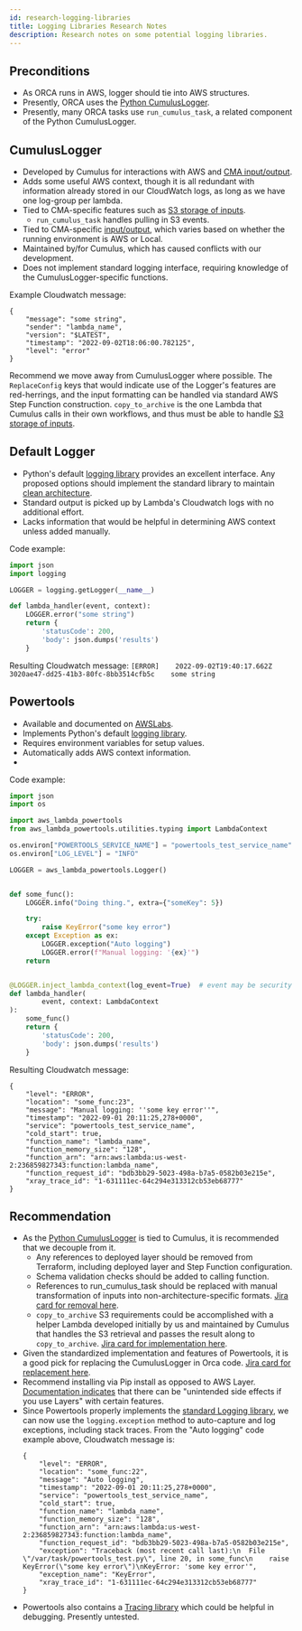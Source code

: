 ```yaml
---
id: research-logging-libraries
title: Logging Libraries Research Notes
description: Research notes on some potential logging libraries.
---
```


## Preconditions
- As ORCA runs in AWS, logger should tie into AWS structures.
- Presently, ORCA uses the [Python CumulusLogger](https://github.com/nasa/cumulus-message-adapter-python#logging-with-cumuluslogger).
- Presently, many ORCA tasks use `run_cumulus_task`, a related component of the Python CumulusLogger.

## CumulusLogger
- Developed by Cumulus for interactions with AWS and [CMA input/output](https://nasa.github.io/cumulus/docs/workflows/input_output).
- Adds some useful AWS context, though it is all redundant with information already stored in our CloudWatch logs, as long as we have one log-group per lambda.
- Tied to CMA-specific features such as [S3 storage of inputs](https://nasa.github.io/cumulus/docs/workflows/input_output#replaceconfig-cumulus-remote-message).
  - `run_cumulus_task` handles pulling in S3 events.
- Tied to CMA-specific [input/output](https://nasa.github.io/cumulus/docs/workflows/input_output#cma-inputoutput), which varies based on whether the running environment is AWS or Local.
- Maintained by/for Cumulus, which has caused conflicts with our development.
- Does not implement standard logging interface, requiring knowledge of the CumulusLogger-specific functions.

Example Cloudwatch message:
```
{
    "message": "some string",
    "sender": "lambda_name",
    "version": "$LATEST",
    "timestamp": "2022-09-02T18:06:00.782125",
    "level": "error"
}
```

Recommend we move away from CumulusLogger where possible.
The `ReplaceConfig` keys that would indicate use of the Logger's features are red-herrings, and the input formatting can be handled via standard AWS Step Function construction.
`copy_to_archive` is the one Lambda that Cumulus calls in their own workflows, and thus must be able to handle [S3 storage of inputs](https://nasa.github.io/cumulus/docs/workflows/input_output#replaceconfig-cumulus-remote-message).

## Default Logger
- Python's default [logging library](https://docs.python.org/3/library/logging.html) provides an excellent interface.
  Any proposed options should implement the standard library to maintain [clean architecture](./../development-guide/code/clean-architecture.mdx).
- Standard output is picked up by Lambda's Cloudwatch logs with no additional effort.
- Lacks information that would be helpful in determining AWS context unless added manually.

Code example:
```python
import json
import logging

LOGGER = logging.getLogger(__name__)

def lambda_handler(event, context):
    LOGGER.error("some string")
    return {
        'statusCode': 200,
        'body': json.dumps('results')
    }

```
Resulting Cloudwatch message:
`[ERROR]	2022-09-02T19:40:17.662Z	3020ae47-dd25-41b3-80fc-8bb3514cfb5c	some string`

## Powertools
- Available and documented on [AWSLabs](https://awslabs.github.io/aws-lambda-powertools-python/latest/).
- Implements Python's default [logging library](https://docs.python.org/3/library/logging.html).
- Requires environment variables for setup values.
- Automatically adds AWS context information.
- 

Code example:
```python
import json
import os

import aws_lambda_powertools
from aws_lambda_powertools.utilities.typing import LambdaContext

os.environ["POWERTOOLS_SERVICE_NAME"] = "powertools_test_service_name"
os.environ["LOG_LEVEL"] = "INFO"

LOGGER = aws_lambda_powertools.Logger()


def some_func():
    LOGGER.info("Doing thing.", extra={"someKey": 5})

    try:
        raise KeyError("some key error")
    except Exception as ex:
        LOGGER.exception("Auto logging")
        LOGGER.error(f"Manual logging: '{ex}'")
    return


@LOGGER.inject_lambda_context(log_event=True)  # event may be security risk
def lambda_handler(
        event, context: LambdaContext
):
    some_func()
    return {
        'statusCode': 200,
        'body': json.dumps('results')
    }
```

Resulting Cloudwatch message:
```
{
    "level": "ERROR",
    "location": "some_func:23",
    "message": "Manual logging: ''some key error''",
    "timestamp": "2022-09-01 20:11:25,278+0000",
    "service": "powertools_test_service_name",
    "cold_start": true,
    "function_name": "lambda_name",
    "function_memory_size": "128",
    "function_arn": "arn:aws:lambda:us-west-2:236859827343:function:lambda_name",
    "function_request_id": "bdb3bb29-5023-498a-b7a5-0582b03e215e",
    "xray_trace_id": "1-631111ec-64c294e313312cb53eb68777"
}
```

## Recommendation
- As the [Python CumulusLogger](https://github.com/nasa/cumulus-message-adapter-python#logging-with-cumuluslogger) is tied to Cumulus, 
  it is recommended that we decouple from it.
  - Any references to deployed layer should be removed from Terraform, including deployed layer and Step Function configuration.
  - Schema validation checks should be added to calling function.
  - References to run_cumulus_task should be replaced with manual transformation of inputs into non-architecture-specific formats.
    [Jira card for removal here](https://bugs.earthdata.nasa.gov/browse/ORCA-522).
  - `copy_to_archive` S3 requirements could be accomplished with a helper Lambda developed initially by us and maintained by Cumulus that handles the S3 retrieval 
    and passes the result along to `copy_to_archive`.
    [Jira card for implementation here](https://bugs.earthdata.nasa.gov/browse/ORCA-520).
- Given the standardized implementation and features of Powertools, it is a good pick for replacing the CumulusLogger in Orca code.
  [Jira card for replacement here](https://bugs.earthdata.nasa.gov/browse/ORCA-521).
- Recommend installing via Pip install as opposed to AWS Layer.
  [Documentation indicates](https://awslabs.github.io/aws-lambda-powertools-python/latest/core/logger/#removing-additional-keys) that there can be "unintended side effects if you use Layers" with certain features.
- Since Powertools properly implements the [standard Logging library](https://docs.python.org/3/library/logging.html), we can now use the `logging.exception` method to auto-capture and log exceptions, including stack traces.
  From the "Auto logging" code example above, Cloudwatch message is:
  ```
  {
      "level": "ERROR",
      "location": "some_func:22",
      "message": "Auto logging",
      "timestamp": "2022-09-01 20:11:25,278+0000",
      "service": "powertools_test_service_name",
      "cold_start": true,
      "function_name": "lambda_name",
      "function_memory_size": "128",
      "function_arn": "arn:aws:lambda:us-west-2:236859827343:function:lambda_name",
      "function_request_id": "bdb3bb29-5023-498a-b7a5-0582b03e215e",
      "exception": "Traceback (most recent call last):\n  File \"/var/task/powertools_test.py\", line 20, in some_func\n    raise KeyError(\"some key error\")\nKeyError: 'some key error'",
      "exception_name": "KeyError",
      "xray_trace_id": "1-631111ec-64c294e313312cb53eb68777"
  }
  ```
- Powertools also contains a [Tracing library](https://awslabs.github.io/aws-lambda-powertools-python/latest/core/tracer/) which could be helpful in debugging. Presently untested.
